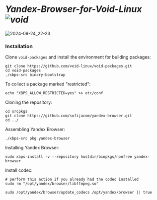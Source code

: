 # _Yandex-Browser-for-Void-Linux ![void](https://github.com/sofijacom/yandex-browser/assets/107557749/0cb14595-dcea-4f79-84a4-0185b1df379d)_


![2024-09-24_22-23](https://github.com/user-attachments/assets/4d556c6b-a092-44f2-b2e1-1e9dce9af76d)


### Installation

Clone `void-packages` and install the environment for building packages:
```
git clone https://github.com/void-linux/void-packages.git
cd void-packages
./xbps-src binary-bootstrap
```

To collect a package marked "restricted":
```
echo "XBPS_ALLOW_RESTRICTED=yes" >> etc/conf
```

Cloning the repository:
```
cd srcpkgs
git clone https://github.com/sofijacom/yandex-browser.git
cd ../
```

Assembling Yandex Browser:
```
./xbps-src pkg yandex-browser
```

Installing Yandex Browser:
```
sudo xbps-install -v --repository hostdir/binpkgs/nonfree yandex-browser
```

Install codec:
```
# perform this action if you already had the codec installed
sudo rm "/opt/yandex/browser/libffmpeg.so"
```
```
sudo /opt/yandex/browser/update_codecs /opt/yandex/browser || true
```
